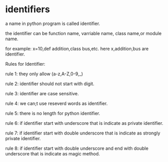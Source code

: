 # identifiers

a name in python program is called identifier.

the identifier can be function name, varriable name, class name,or module name.

for example: x=10,def addition,class bus,etc. here x,addition,bus are identifier.

Rules for Identifier:


rule 1: they only allow (a-z,A-Z,0-9,_)


rule 2: identifier should not start with digit.
    

rule 3: identifier are case sensitive.
    

rule 4: we can;t use reseverd words as identifier.
   

 rule 5: there is no length for python identifier.

 rule 6: if identifier start with underscore that is indicate as private identifier.
    

rule 7: if identifier start with double underscore that is indicate as strongly private identifier.
   

 rule 8: if identifier start with double underscore and end with double underscore that is indicate as magic method.
